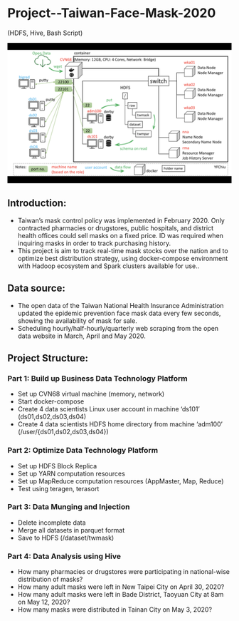 # Project--Taiwan-Face-Mask-2020
(HDFS, Hive, Bash Script)

![structure](https://github.com/YFChiu/Project--Taiwan-Face-Mask-2020/blob/main/structure.png)

## Introduction:
* Taiwan’s mask control policy was implemented in February 2020. Only contracted pharmacies or drugstores, public hospitals, and district health offices could sell masks on a fixed price. ID was required when inquiring masks in order to track purchasing history.
* This project is aim to track real-time mask stocks over the nation and to optimize best distribution strategy, using docker-compose environment with Hadoop ecosystem and Spark clusters available for use..
## Data source:
* The open data of the Taiwan National Health Insurance Administration updated the epidemic prevention face mask data every few seconds, showing the availability of mask for sale.
* Scheduling hourly/half-hourly/quarterly web scraping from the open data website in March, April and May 2020.
## Project Structure:
### Part 1: Build up Business Data Technology Platform
* Set up CVN68 virtual machine (memory, network)
* Start docker-compose
* Create 4 data scientists Linux user account in machine ‘ds101’ (ds01,ds02,ds03,ds04)
* Create 4 data scientists HDFS home directory from machine ‘adm100’ (/user/{ds01,ds02,ds03,ds04})
### Part 2: Optimize Data Technology Platform
* Set up HDFS Block Replica
* Set up YARN computation resources
* Set up MapReduce computation resources (AppMaster, Map, Reduce)
* Test using teragen, terasort
### Part 3: Data Munging and Injection
* Delete incomplete data
* Merge all datasets in parquet format
* Save to HDFS (/dataset/twmask)
### Part 4: Data Analysis using Hive
* How many pharmacies or drugstores were participating in national-wise distribution of masks?
* How many adult masks were left in New Taipei City on April 30, 2020?
* How many adult masks were left in Bade District, Taoyuan City at 8am on May 12, 2020?
* How many masks were distributed in Tainan City on May 3, 2020?


